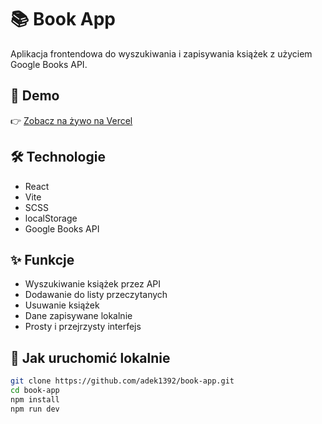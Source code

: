 # 📚 Book App

Aplikacja frontendowa do wyszukiwania i zapisywania książek z użyciem Google Books API.

## 🔗 Demo

👉 [Zobacz na żywo na Vercel](https://book-app-git-main-adrians-projects-06f1dc67.vercel.app/)

## 🛠 Technologie

- React
- Vite
- SCSS
- localStorage
- Google Books API

## ✨ Funkcje

- Wyszukiwanie książek przez API
- Dodawanie do listy przeczytanych
- Usuwanie książek
- Dane zapisywane lokalnie
- Prosty i przejrzysty interfejs



## 🏁 Jak uruchomić lokalnie

```bash
git clone https://github.com/adek1392/book-app.git
cd book-app
npm install
npm run dev
